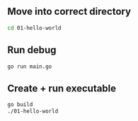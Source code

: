 ## Move into correct directory
```bash
cd 01-hello-world
```

## Run debug
```bash
go run main.go
```

## Create + run executable
```bash
go build
./01-hello-world
```
